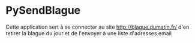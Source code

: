 # PySendBlague
Cette application sert à se connecter au site http://blague.dumatin.fr/
d'en retirer la blague du jour et de l'envoyer à une liste d'adresses email
